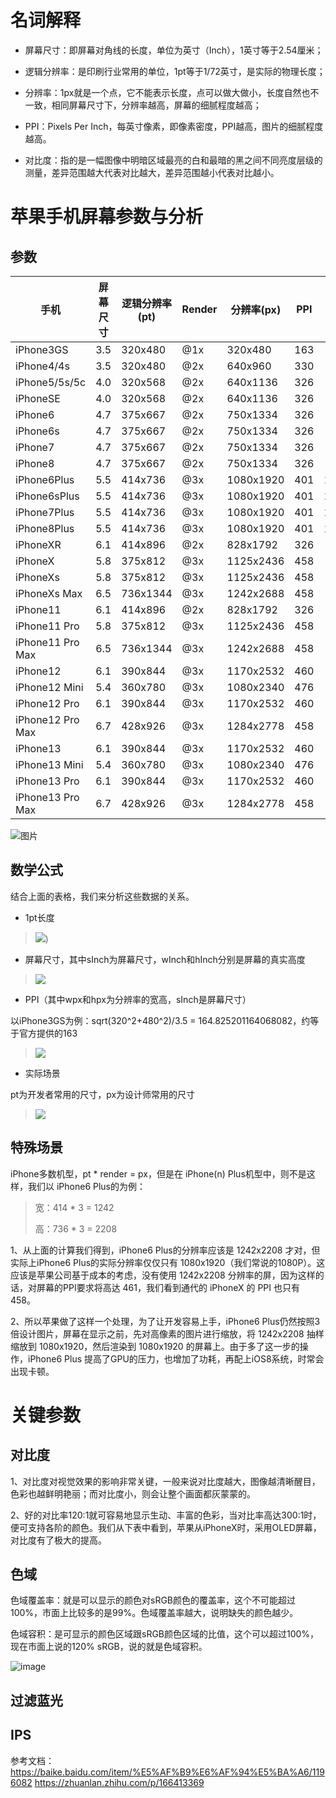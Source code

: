 # 名词解释

* 屏幕尺寸：即屏幕对角线的长度，单位为英寸（Inch），1英寸等于2.54厘米；

* 逻辑分辨率：是印刷行业常用的单位，1pt等于1/72英寸，是实际的物理长度；

* 分辨率：1px就是一个点，它不能表示长度，点可以做大做小，长度自然也不一致，相同屏幕尺寸下，分辨率越高，屏幕的细腻程度越高；

* PPI：Pixels Per Inch，每英寸像素，即像素密度，PPI越高，图片的细腻程度越高。

* 对比度：指的是一幅图像中明暗区域最亮的白和最暗的黑之间不同亮度层级的测量，差异范围越大代表对比越大，差异范围越小代表对比越小。


# 苹果手机屏幕参数与分析

## 参数


|    手机           |  屏幕尺寸 | 逻辑分辨率(pt)  | Render |  分辨率(px)  |  PPI  | 渲染分辨率   | 对比度     |
|------------------|----------|---------------|--------|-------------|-------|-------------|-----------|
| iPhone3GS        |   3.5    |    320x480    |   @1x  |   320x480   |  163  |             | 200:1     |
| iPhone4/4s       |   3.5    |    320x480    |   @2x  |   640x960   |  330  |             | 800:1     |
| iPhone5/5s/5c    |   4.0    |    320x568    |   @2x  |   640x1136  |  326  |             | 800:1
| iPhoneSE         |   4.0    |    320x568    |   @2x  |   640x1136  |  326  |             | 800:1     |
| iPhone6          |   4.7    |    375x667    |   @2x  |   750x1334  |  326  |             | 1400:1    |
| iPhone6s         |   4.7    |    375x667    |   @2x  |   750x1334  |  326  |             | 1400:1    |
| iPhone7          |   4.7    |    375x667    |   @2x  |   750x1334  |  326  |             | 1400:1    |
| iPhone8          |   4.7    |    375x667    |   @2x  |   750x1334  |  326  |             | 1400:1    |
| iPhone6Plus      |   5.5    |    414x736    |   @3x  |   1080x1920 |  401  |  1242x2208  | 1300:1    |
| iPhone6sPlus     |   5.5    |    414x736    |   @3x  |   1080x1920 |  401  |  1242x2208  | 1300:1    |
| iPhone7Plus      |   5.5    |    414x736    |   @3x  |   1080x1920 |  401  |  1242x2208  | 1300:1    |
| iPhone8Plus      |   5.5    |    414x736    |   @3x  |   1080x1920 |  401  |  1242x2208  | 1300:1    |
| iPhoneXR         |   6.1    |    414x896    |   @2x  |   828x1792  |  326  |             | 1400:1    |
| iPhoneX          |   5.8    |    375x812    |   @3x  |   1125x2436 |  458  |             | 1000000:1 |
| iPhoneXs         |   5.8    |    375x812    |   @3x  |   1125x2436 |  458  |             | 1000000:1 |
| iPhoneXs Max     |   6.5    |    736x1344   |   @3x  |   1242x2688 |  458  |             | 1000000:1 |
| iPhone11         |   6.1    |    414x896    |   @2x  |   828x1792  |  326  |             | 2000000:1 |
| iPhone11 Pro     |   5.8    |    375x812    |   @3x  |   1125x2436 |  458  |             | 2000000:1 |
| iPhone11 Pro Max |   6.5    |    736x1344   |   @3x  |   1242x2688 |  458  |             | 2000000:1 |
| iPhone12         |   6.1    |    390x844    |   @3x  |   1170x2532 |  460  |             | 2000000:1 |
| iPhone12 Mini    |   5.4    |    360x780    |   @3x  |   1080x2340 |  476  |             | 2000000:1 |
| iPhone12 Pro     |   6.1    |    390x844    |   @3x  |   1170x2532 |  460  |             | 2000000:1 |
| iPhone12 Pro Max |   6.7    |    428x926    |   @3x  |   1284x2778 |  458  |             | 2000000:1 |
| iPhone13         |   6.1    |    390x844    |   @3x  |   1170x2532 |  460  |             | 2000000:1 |
| iPhone13 Mini    |   5.4    |    360x780    |   @3x  |   1080x2340 |  476  |             | 2000000:1 |
| iPhone13 Pro     |   6.1    |    390x844    |   @3x  |   1170x2532 |  460  |             | 2000000:1 |
| iPhone13 Pro Max |   6.7    |    428x926    |   @3x  |   1284x2778 |  458  |             | 2000000:1 |


![图片](https://user-images.githubusercontent.com/6744261/161215318-08c0a4ef-932f-476c-9e5e-504856bd1394.png)


## 数学公式

结合上面的表格，我们来分析这些数据的关系。

* 1pt长度
> ![](https://latex.codecogs.com/svg.image?1pt=1\div72(Inch)))

* 屏幕尺寸，其中sInch为屏幕尺寸，wInch和hInch分别是屏幕的真实高度
> ![](https://latex.codecogs.com/svg.image?sInch=\sqrt{wInch^{2}&plus;hInch^{2}})

* PPI（其中wpx和hpx为分辨率的宽高，sInch是屏幕尺寸）

以iPhone3GS为例：sqrt(320^2+480^2)/3.5 = 164.825201164068082，约等于官方提供的163
> ![](https://latex.codecogs.com/svg.image?ppi=\sqrt{wpx^2&plus;hpx^2}\div{sInch})

* 实际场景

pt为开发者常用的尺寸，px为设计师常用的尺寸
> ![](https://latex.codecogs.com/svg.image?px=pt*Render)



## 特殊场景

iPhone多数机型，pt * render = px，但是在 iPhone(n) Plus机型中，则不是这样，我们以 iPhone6 Plus的为例：

> 宽：414 * 3 = 1242
> 
> 高：736 * 3 = 2208

1、从上面的计算我们得到，iPhone6 Plus的分辨率应该是 1242x2208 才对，但实际上iPhone6 Plus的实际分辨率仅仅只有 1080x1920（我们常说的1080P）。这应该是苹果公司基于成本的考虑，没有使用 1242x2208 分辨率的屏，因为这样的话，对屏幕的PPI要求将高达 461，我们看到通代的 iPhoneX 的 PPI 也只有 458。

2、所以苹果做了这样一个处理，为了让开发容易上手，iPhone6 Plus仍然按照3倍设计图片，屏幕在显示之前，先对高像素的图片进行缩放，将 1242x2208 抽样缩放到 1080x1920，然后渲染到 1080x1920 的屏幕上。由于多了这一步的操作，iPhone6 Plus 提高了GPU的压力，也增加了功耗，再配上iOS8系统，时常会出现卡顿。


# 关键参数

## 对比度

1、对比度对视觉效果的影响非常关键，一般来说对比度越大，图像越清晰醒目，色彩也越鲜明艳丽；而对比度小，则会让整个画面都灰蒙蒙的。

2、好的对比率120:1就可容易地显示生动、丰富的色彩，当对比率高达300:1时，便可支持各阶的颜色。我们从下表中看到，苹果从iPhoneX时，采用OLED屏幕，对比度有了极大的提高。


## 色域

色域覆盖率：就是可以显示的颜色对sRGB颜色的覆盖率，这个不可能超过100%，市面上比较多的是99%。色域覆盖率越大，说明缺失的颜色越少。

色域容积：是可显示的颜色区域跟sRGB颜色区域的比值，这个可以超过100%，现在市面上说的120% sRGB，说的就是色域容积。

![image](https://user-images.githubusercontent.com/6744261/161242355-0db7f7eb-8002-4a28-9667-d6f40cf9058b.png)


## 过滤蓝光

## IPS




参考文档：
https://baike.baidu.com/item/%E5%AF%B9%E6%AF%94%E5%BA%A6/1196082
https://zhuanlan.zhihu.com/p/166413369
